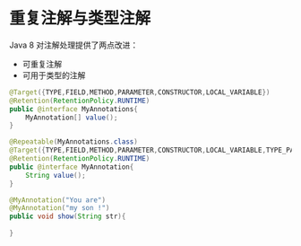# 重复注解与类型注解

Java 8 对注解处理提供了两点改进：

* 可重复注解
* 可用于类型的注解

````java
@Target({TYPE,FIELD,METHOD,PARAMETER,CONSTRUCTOR,LOCAL_VARIABLE})
@Retention(RetentionPolicy.RUNTIME)
public @interface MyAnnotations{
    MyAnnotation[] value();
}
````

````java
@Repeatable(MyAnnotations.class)
@Target({TYPE,FIELD,METHOD,PARAMETER,CONSTRUCTOR,LOCAL_VARIABLE,TYPE_PARAMETER})
@Retention(RetentionPolicy.RUNTIME)
public @interface MyAnnotation{
    String value();
}
````

````java
@MyAnnotation("You are")
@MyAnnotation("my son !")
public void show(String str){
    
}
````

